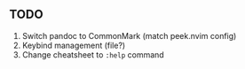 ## TODO
 1. Switch pandoc to CommonMark (match peek.nvim config)
 2. Keybind management (file?)
 3. Change cheatsheet to `:help` command
